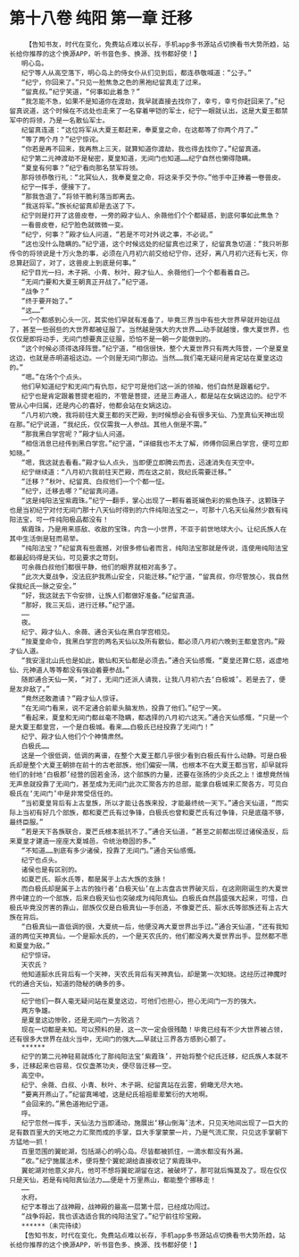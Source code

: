 # 第十八卷 纯阳 第一章 迁移
        【告知书友，时代在变化，免费站点难以长存，手机app多书源站点切换看书大势所趋，站长给你推荐的这个换源APP，听书音色多、换源、找书都好使！】
       明心岛。
       纪宁等人从高空落下，明心岛上的侍女仆从们见到后，都连恭敬喊道：“公子。”
       “纪宁，你回来了。”只见一脸焦急之色的黑袍纪留真走了过来。
       “留真叔。”纪宁笑道，“何事如此着急？”
       “我怎能不急，如果不是知道你在渡劫，我早就直接去找你了，幸亏，幸亏你赶回来了。”纪留真说道，这个时候在不远处也走来了一名穿着甲铠的军士，纪宁一眼就认出，这是大夏王都禁军中的将领，乃是一名散仙军士。
       纪留真连道：“这位将军从大夏王都赶来，奉夏皇之命，在这都等了你两个月了。”
       “等了两个月？”纪宁惊诧。
       “你若是再不回来，我再熬上三天，就算知道你渡劫，我也得去找你了。”纪留真道。
       纪宁第二元神渡劫不是秘密，夏皇知道，无间门也知道……纪宁自然也懒得隐瞒。
       “夏皇有何事？”纪宁看向那名禁军将领。
       那将领恭敬行礼：“北冥仙人，我奉夏皇之命，将这亲手交予你。”他手中正捧着一卷兽皮。
       纪宁一挥手，便接下了。
       “那我告退了。”将领干脆利落当即离去。
       “我送将军。”族长纪留真却是去送了下。
       纪宁则是打开了这兽皮卷，一旁的殿才仙人、余薇他们个个都疑惑，到底何事如此焦急？
       一看兽皮卷，纪宁脸色就微微一变。
       “纪宁，何事？”殿才仙人问道，“若是不可对外说之事，不必说。”
       “这也没什么隐瞒的。”纪宁道，这个时候远处的纪留真也过来了，纪留真急切道：“我只听那传令的将领说是十万火急的事，必须在八月初六前交给纪宁你，还好，离八月初六还有七天，你总算赶回了，对了，这兽皮上到底是何事。”
       纪宁目光一扫，木子朔、小青、秋叶、殿才仙人、余薇他们一个个都看着自己。
       “无间门要和大夏王朝真正开战了。”纪宁道。
       “战争？”
       “终于要开始了。”
       “这……”
       一个个都感到心头一沉，其实他们早就有准备了，毕竟三界当中有些大世界早就开始征战了，甚至一些弱些的大世界都被征服了。当然越是强大的大世界……动手就越慢，像大夏世界，也仅仅是即将动手，无间门想要真正征服，恐怕不是一朝一夕能做到的。
       “这个时候必须得选择阵营。”纪宁道，“相信很快，整个大夏世界只有两大阵营，一个是夏皇这边，也就是赤明道祖这边。一个则是无间门那边。当然……我们毫无疑问是肯定站在夏皇这边的。”
       “嗯。”在场个个点头。
       他们早知道纪宁和无间门有仇怨，纪宁可是他们这一派的领袖，他们自然是跟着纪宁。
       纪宁也是肯定跟着菩提老祖的，不管是菩提，还是三寿道人，都是站在女娲这边的。纪宁不管从心中归属，还是内心的喜好，他都会站在女娲这边。
       “八月初六晚，我将前往大夏王都的天芒殿，到时候想必会有很多天仙、乃至真仙天神出现在那。”纪宁说道，“我纪氏，仅仅需我一人参战。其他人倒是不需。”
       “那我黑白学宫呢？”殿才仙人问道。
       “相信消息已经传到黑白学宫。”纪宁道，“详细我也不太了解，师傅你回黑白学宫，便可立即知晓。”
       “嗯，我这就去看看。”殿才仙人点头，当即便立即腾云而去，迅速消失在天空中。
       纪宁继续道：“八月初六我前往天芒殿，而在这之前，我纪氏需要迁移。”
       “迁移？”秋叶、纪留真、白叔他们一个个都一怔。
       “纪宁，迁移去哪？”纪留真问道。
       “这是纯阳法宝紫霞珠。”纪宁一翻手，掌心出现了一颗有着斑斓色彩的紫色珠子，这颗珠子也是当初纪宁对付无间门那十八天仙时得到的六件纯阳法宝之一，可那十八名天仙虽然少数有纯阳法宝，可一件纯阳极品都没有！
       紫霞珠，乃是用来惑敌、收敌的宝珠，内含一小世界，不亚于前世地球大小。让纪氏族人在其中生活倒是轻而易举。
       “纯阳法宝？”纪留真有些震撼，对很多修仙者而言，纯阳法宝那就是传说，连使用纯阳法宝都最起码得是天仙，可见要求之苛刻。
       可余薇白叔他们都很平静，他们的眼界就相对高多了。
       “此次大夏战争，没法庇护我燕山安全，只能迁移。”纪宁道，“留真叔，你尽管放心，我自然保我纪氏一脉之安全。”
       “好，我这就去下令安排，让族人们都做好准备。”纪留真道。
       “那好，我三天后，进行迁移。”纪宁道。
       ……
       夜。
       纪宁、殿才仙人、余薇、通合天仙在黑白学宫相见。
       “按夏皇命令，我黑白学宫的两名天仙以及所有散仙，都必须八月初六晚到王都皇宫内。”殿才仙人道。
       “我安澶北山氏也是如此，散仙和天仙都是必须去。”通合天仙感慨，“夏皇还算仁慈，返虚地仙、元神道人等等都没有强迫着要参战。”
       随即通合天仙一笑，“对了，无间门还派人请我，让我八月初六去‘白极城’。若是去了，便是友非敌了。”
       “竟然还敢邀请？”殿才仙人惊讶。
       “在无间门看来，说不定通合前辈头脑发热，投靠了他们。”纪宁一笑。
       “看起来，夏皇和无间门都丝毫不隐瞒，都选择的八月初六这天。”通合天仙感慨，“只是一个是大夏王都皇宫，一个是白极城。看来……白极氏已经投靠了无间门！”
       纪宁、殿才仙人他们个个神情肃然。
       白极氏……
       这是一个很低调，低调的离谱，在整个大夏王都几乎很少看到白极氏有什么动静。可是白极氏却是整个大夏王朝排在前十的古老部族，他们偏安一隅，也根本不在大夏王都当官，却早就将他们的封地‘白极郡’经营的固若金汤，这个部族的力量，还要在张扬的少炎氏之上！谁想竟然悄无声息就投靠了无间门，甚至成为无间门此次汇聚各方的总部，能拿白极城来汇聚各方，可见白极氏在‘无间门’中是非常受信任的。
       “当初夏皇背后有上古皇族，所以才能让各族来投，才能最终统一天下。”通合天仙道，“而实际上当初有好几个部族，都和夏芒氏有过争锋，白极氏也曾和夏芒氏有过争锋，只是底蕴不够，最终臣服。”
       “若是天下各族联合，夏芒氏根本抵抗不了。”通合天仙道，“甚至之前都出现过诸侯造反，后来夏皇才建造一座座大夏城邑，令统治稳固的多。”
       “不知道……到底有多少诸侯，投靠了无间门。”通合天仙感慨。
       纪宁也点头。
       诸侯也是有区别的。
       如夏芒氏、颛水氏等，都是属于上古大族的支脉！
       而白极氏却是属于上古的独行者‘白极天仙’在上古盘古世界破灭后，在这刚刚诞生的大夏世界中建立的一个部族，后来白极天仙也突破成为纯阳真仙。白极氏自然昌盛强大起来，可惜，白极氏毕竟没厉害的靠山，部族仅仅是白极真仙一手创造，不像夏芒氏、颛水氏等部族还有上古大族在背后。
       “白极真仙一直低调的很，大夏统一后，他便没再大夏世界出手过。”通合天仙道，“还有我知道的两位天神真仙，一个是颛水氏的，一个是天农氏的，他们都没再大夏世界出手。显然都不愿和夏皇为敌。”
       纪宁惊讶。
       天农氏？
       他知道颛水氏背后有一个天神，天农氏背后有天神真仙，却是第一次知晓。这经历过神魔时代的通合天仙，知道的隐秘的确多的多。
       ……
       纪宁他们一群人毫无疑问站在夏皇这边，可他们也担心，担心无间门一方的强大。
       两方争雄。
       是夏皇这边惨败，还是无间门一方败逃？
       现在一切都是未知。可以预料的是，这一次一定会很残酷！毕竟已经有不少大世界被占领，还有很多大世界在战火当中，无间门的强大……早就让三界各方感到心颤了。
       ******
       纪宁的第二元神轻易就炼化了那纯阳法宝‘紫霞珠’，开始将整个纪氏迁移，纪氏族人本就不多，迁移起来也容易，仅仅盏茶功夫，便尽皆迁移一空。
       高空中。
       纪宁、余薇、白叔、小青、秋叶、木子朔、纪留真站在云雾，俯瞰无尽大地。
       “要离开燕山了。”纪留真唏嘘，这是纪氏祖祖辈辈繁衍的大地啊。
       “会回来的。”黑色道袍纪宁道。
       呼。
       纪宁忽然一挥手，天仙法力当即涌动，施展出‘移山倒海’法术，只见天地间出现了一巨大的足有数百里大的天地之力汇聚而成的手掌，巨大手掌蒙蒙一片，乃是气流汇聚，只见这手掌朝下方猛地一抓！
       百里范围的翼蛇湖，包括湖心的明心岛。尽皆都被抓住，一滴水都没有外漏。
       “收。”纪宁施展法术，便将整个翼蛇湖给直接收记了紫霞珠中。
       翼蛇湖对他意义非凡，他可不想将翼蛇湖留在这，被破坏了，那可就后悔莫及了。现在仅仅只是天仙，若是有纯阳真仙法力……便是十万里燕山，都能整个挪移走！
       ……
       水府。
       纪宁本尊出了战神殿，战神殿的最高一层第十层，已经成功闯过。
       “战争将起，我也该选适合我的纯阳法宝了。”纪宁前往珍宝殿。
       ******（未完待续）
       【告知书友，时代在变化，免费站点难以长存，手机app多书源站点切换看书大势所趋，站长给你推荐的这个换源APP，听书音色多、换源、找书都好使！】
